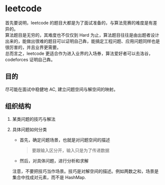 # leetcode

首先要说明，leetcode 的题目大都是为了面试准备的，与算法竞赛的难度是有差异的。  
算法题目是无穷的，其难度也不仅仅到 Hard 为止，算法题目往往是由出题者设计出来的，能做出很难的题目可以证明自己犇，能搞定工程问题、应用问题同样也是很厉害的，并且业界更需要。  
总而言之，leetcode 更适合作为进入业界的入场券，算法爱好者可以去洛谷，codeforces 证明自己犇。

## 目的

尽可能在面试中稳健地 AC, 建立问题空间与解空间的映射。

## 组织结构

1. 某类问题的技巧与解法
2. 具体问题如何分类

   - 首先，确定问题场景，也就是对问题空间的描述

     > 要跟输入区分开，输入只是为了传递数据

   - 然后，对具体问题，进行分析和求解

   注意，不要把技巧当作场景。技巧是对解空间的描述。例如两数之和，场景是集合中找成对元素，而不是 HashMap.
